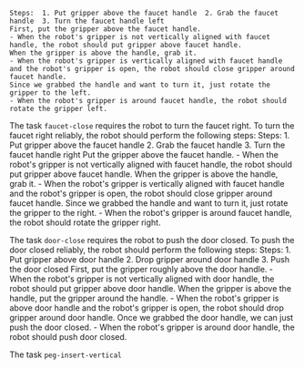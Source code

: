 
    Steps:  1. Put gripper above the faucet handle  2. Grab the faucet handle  3. Turn the faucet handle left
    First, put the gripper above the faucet handle.
    - When the robot's gripper is not vertically aligned with faucet handle, the robot should put gripper above faucet handle.
    When the gripper is above the handle, grab it.
    - When the robot's gripper is vertically aligned with faucet handle and the robot's gripper is open, the robot should close gripper around faucet handle.
    Since we grabbed the handle and want to turn it, just rotate the gripper to the left.
    - When the robot's gripper is around faucet handle, the robot should rotate the gripper left.

The task `faucet-close` requires the robot to turn the faucet right.
To turn the faucet right reliably, the robot should perform the following steps:
    Steps:  1. Put gripper above the faucet handle  2. Grab the faucet handle  3. Turn the faucet handle right
    Put the gripper above the faucet handle.
    - When the robot's gripper is not vertically aligned with faucet handle, the robot should put gripper above faucet handle.
    When the gripper is above the handle, grab it.
    - When the robot's gripper is vertically aligned with faucet handle and the robot's gripper is open, the robot should close gripper around faucet handle.
    Since we grabbed the handle and want to turn it, just rotate the gripper to the right.
    - When the robot's gripper is around faucet handle, the robot should rotate the gripper right.

The task `door-close` requires the robot to push the door closed.
To push the door closed reliably, the robot should perform the following steps:
    Steps:  1. Put gripper above door handle  2. Drop gripper around door handle  3. Push the door closed
    First, put the gripper roughly above the door handle.
    - When the robot's gripper is not vertically aligned with door handle, the robot should put gripper above door handle.
    When the gripper is above the handle, put the gripper around the handle.
    - When the robot's gripper is above door handle and the robot's gripper is open, the robot should drop gripper around door handle.
    Once we grabbed the door handle, we can just push the door closed.
    - When the robot's gripper is around door handle, the robot should push door closed.

The task `peg-insert-vertical`